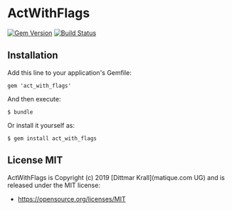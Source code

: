 # ActWithFlags
[![Gem Version](https://badge.fury.io/rb/act_with_flags.png)](http://badge.fury.io/rb/act_with_flags)
[![Build Status](https://travis-ci.org/matique/act_with_flags.png?branch=master)](https://travis-ci.org/matique/act_with_flags)

## Installation

Add this line to your application's Gemfile:

    gem 'act_with_flags'

And then execute:

    $ bundle

Or install it yourself as:

    $ gem install act_with_flags


## License MIT

ActWithFlags is Copyright (c) 2019 [Dittmar Krall](matique.com UG) and
is released under the MIT license:

* https://opensource.org/licenses/MIT
